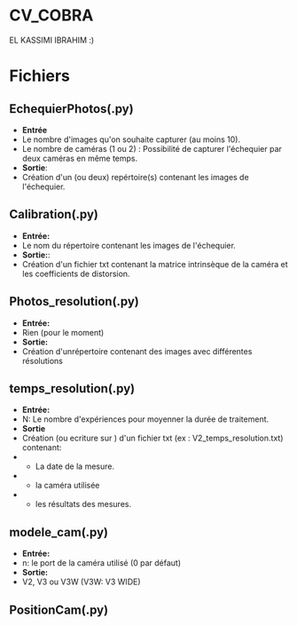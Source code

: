 # CV_COBRA 
EL KASSIMI IBRAHIM :)


# Fichiers
## EchequierPhotos(.py)
  - **Entrée**
  - Le nombre d'images qu'on souhaite capturer (au moins 10).
 - Le nombre de caméras (1 ou 2) : Possibilité de capturer l'échequier par deux caméras en même temps.
- **Sortie**:
- Création d'un (ou deux) repértoire(s) contenant les images de l'échequier.


## Calibration(.py)
  - **Entrée:**
  - Le nom du répertoire contenant les images de l'échequier.
- **Sortie:**:
- Création d'un fichier txt contenant la matrice intrinsèque de la caméra et les coefficients de distorsion.

## Photos_resolution(.py)

- **Entrée:**
- Rien (pour le moment)
- **Sortie:**
-  Création d'unrépertoire contenant des images avec différentes résolutions


## temps_resolution(.py)

- **Entrée:**
- N: Le nombre d'expériences pour moyenner la durée de traitement.
- **Sortie**
- Création (ou ecriture sur ) d'un fichier txt (ex : V2_temps_resolution.txt) contenant:
- - La date de la mesure.
- - la caméra utilisée
- - les résultats des mesures.

## modele_cam(.py)

- **Entrée:**
- n: le port de la caméra utilisé (0 par défaut)
- **Sortie:**
- V2, V3 ou V3W (V3W: V3 WIDE)


## PositionCam(.py)

